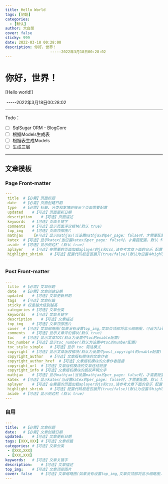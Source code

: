 ```yaml
---
title: Hello World
tags: [初始]
categories:
  - [默认]
author: 大白菜
cover: false
sticky: 999
date: 2022-03-18 00:28:00
description: 你好，世界！
					-----2022年3月18日00:28:02
---
```

# 你好，世界！

[Hello world!]

​																		-----2022年3月18日00:28:02

-----------------------

Todo：

- [ ] SqlSugar ORM - BlogCore
- [ ] 根据Models生成表
- [ ] 根据表生成Models
- [ ] 生成三层

-------------------
## 文章模板

### Page Front-matter

~~~yml
---
 title	#【必需】页面标题
 date	#【必需】页面创建日期
 type	#【必需】标籤、分类和友情链接三个页面需要配置
 updated	#【可选】页面更新日期
 description	#【可选】页面描述
 keywords	#【可选】页面关键字
 comments	#【可选】显示页面评论模块(默认 true)
 top_img	#【可选】页面顶部图片
 mathjax	【#可选】显示mathjax(当设置mathjax的per_page: false时，才需要配置，默认 false)
 katex	#【可选】显示katex(当设置katex的per_page: false时，才需要配置，默认 false)
 aside	#【可选】显示侧边栏 (默认 true)
 aplayer	#【可选】在需要的页面加载aplayer的js和css,请参考文章下面的音乐 配置
 highlight_shrink	#【可选】配置代码框是否展开(true/false)(默认为设置中highlight_shrink的配置)
---
~~~

### Post Front-matter

~~~yml
---
 title	#【必需】文章标题
 date	#【必需】文章创建日期
 updated	#【可选】文章更新日期
 tags	#【可选】文章标籤
 sticky # 权重越大级别越高
 categories	#【可选】文章分类
 keywords	#【可选】文章关键字
 description	#【可选】文章描述
 top_img	#【可选】文章顶部图片
 cover	#【可选】文章缩略图(如果没有设置top_img,文章页顶部将显示缩略图，可设为false/图片地址/留空)
 comments	#【可选】显示文章评论模块(默认 true)
 toc	#【可选】显示文章TOC(默认为设置中toc的enable配置)
 toc_number	#【可选】显示toc_number(默认为设置中toc的number配置)
 toc_style_simple	#【可选】显示 toc 简洁模式
 copyright	#【可选】显示文章版权模块(默认为设置中post_copyright的enable配置)
 copyright_author	#【可选】文章版权模块的文章作者
 copyright_author_href	#【可选】文章版权模块的文章作者链接
 copyright_url	#【可选】文章版权模块的文章连结链接
 copyright_info	#【可选】文章版权模块的版权声明文字
 mathjax	#【可选】显示mathjax(当设置mathjax的per_page: false时，才需要配置，默认 false)
 katex	#【可选】显示katex(当设置katex的per_page: false时，才需要配置，默认 false)
 aplayer	#【可选】在需要的页面加载aplayer的js和css,请参考文章下面的音乐 配置
 highlight_shrink	#【可选】配置代码框是否展开(true/false)(默认为设置中highlight_shrink的配置)
 aside	#【可选】显示侧边栏 (默认 true)
---
~~~

### 自用

~~~yml
---
title:	#【必需】文章标题
date:	#【必需】文章创建日期
updated:	#【可选】文章更新日期
tags: [XXX,XXX]	#【可选】文章标籤
categories:	#【可选】文章分类
 - [XXX,XXX]
 - [XXX,XXX]
keywords:	#【可选】文章关键字
description:	#【可选】文章描述
top_img:	#【可选】文章顶部图片
cover: false	#【可选】文章缩略图(如果没有设置top_img,文章页顶部将显示缩略图，可设为false/图片地址/留空)
---
~~~







